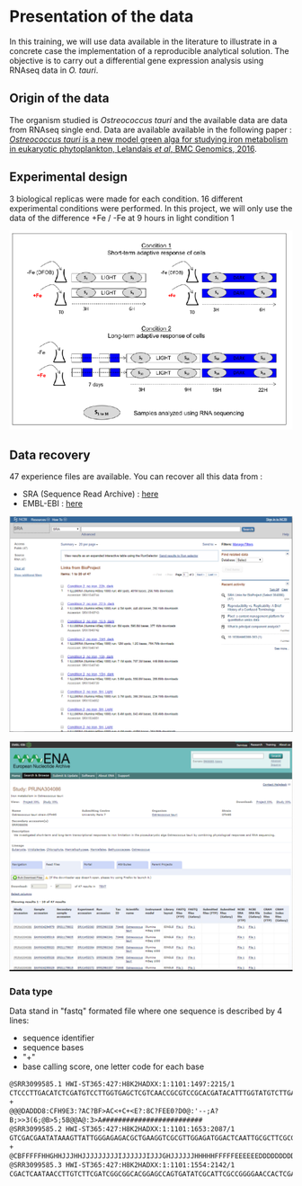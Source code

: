 # Presentation of the data

In this training, we will use data available in the literature to illustrate in a concrete case the implementation of a reproducible analytical solution. The objective is to carry out a differential gene expression analysis using RNAseq data in _O. tauri_.

## Origin of the data 

The organism studied is _Ostreococcus tauri_  and the available data are data from RNAseq single end. Data are available available in the following paper : [_Ostreococcus tauri_ is a new model green alga for studying iron metabolism in eukaryotic phytoplankton, Lelandais _et al_, BMC Genomics, 2016](https://bmcgenomics.biomedcentral.com/articles/10.1186/s12864-016-2666-6).

## Experimental design

3 biological replicas were made for each condition. 16 different experimental conditions were performed. In this project, we will only use the data of the difference +Fe / -Fe at 9 hours in light condition 1

![Experimental design](.gitbook/assets/image%20%28128%29.png)

## Data recovery

47 experience files are available. You can recover all this data from :

* SRA \(Sequence Read Archive\) : [here](https://www.ncbi.nlm.nih.gov/sra?linkname=bioproject_sra_all&from_uid=304086)
* EMBL-EBI : [here](https://www.ebi.ac.uk/ena/data/view/PRJNA304086)

![Screenshot from SRA](.gitbook/assets/image%20%2817%29.png)

![Screenshot from EMBL-EBI](.gitbook/assets/image%20%2847%29.png)

### Data type

Data stand in "fastq" formated file where one sequence is described by 4 lines: 

* sequence identifier 
* sequence bases
* "+" 
* base calling score, one letter code for each base

```text
@SRR3099585.1 HWI-ST365:427:H8K2HADXX:1:1101:1497:2215/1
CTCCCTTGACATCTCGATGTCCTTGGTGAGCTCGTCAACCGCGTCCGCACGATACATTTGGTATGTCTTGAATACCTTCGGGAATCGTTGACGATCTGGA
+
@@@DADDD8:CFH9E3:?AC?BF>AC<+C+<E?:8C?FEE0?D0@:'--;A?B;>>3(6;@B>5;5B@@A@:3>A#########################
@SRR3099585.2 HWI-ST365:427:H8K2HADXX:1:1101:1653:2087/1
GTCGACGAATATAAAGTTATTGGGAGAGACGCTGAAGGTCGCGTTGGAGATGGACTCAATTGCGCTTCGCGTTCGCCTCGTGGGTGTTCGCCCGGCTCAC
+
@CBFFFFFHHGHHJJJHHJJJJJJJJJIJJJJJJIJJJGHJJJJJJHHHHHFFFFFEEEEEEDDDDDDDDDDDDDDDDDDDDDDBDDDDDDDDDDDDDDD
@SRR3099585.3 HWI-ST365:427:H8K2HADXX:1:1101:1554:2142/1
CGACTCAATAACCTTGTCTTCGATCGGCGGCACGGAGCCAGTGATATCGCATTCGCCGGGGAACCACTCGAGCTCAGTCATCCGAGAGCGCAAGGGCGCT
```

